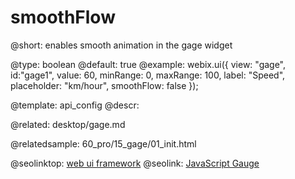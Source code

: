 smoothFlow
=============

@short:
	enables smooth animation in the gage widget

@type: boolean
@default: true
@example:
webix.ui({
    view: "gage",
    id:"gage1",
    value: 60,
    minRange: 0,
    maxRange: 100,
    label: "Speed",
    placeholder: "km/hour",
    smoothFlow: false
});

@template:	api_config
@descr:

@related:
desktop/gage.md

@relatedsample:
60_pro/15_gage/01_init.html


@seolinktop: [web ui framework](https://webix.com)
@seolink: [JavaScript Gauge ](https://webix.com/widget/gage/)